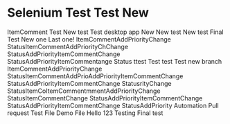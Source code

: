 # Selenium Test  Test New 
ItemComment Test New test 
Test desktop app New New test New test Final Test New one
Last one! ItemCommentAddPriorityChange StatusItemCommentAddPriorityChChange StatusAddPriorityItemCommentChange StatusAddPriorityItemCommentange Status
ttest Test 
test
Test new branch ItemCommentAddPriorityChange StatusItemCommentAddPrioAddPriorityItemCommentChange StatusAddPriorityItemCommentChange StatusrityChange StatusItemCoItemCommentmmentAddPriorityChange StatusItemCommentChange StatusAddPriorityItemCommentChange StatusAddPriorityItemCommentChange StatusAddPriority
Automation Pull request 
Test File 
Demo File 
Hello 123 
Testing 
Final test 

